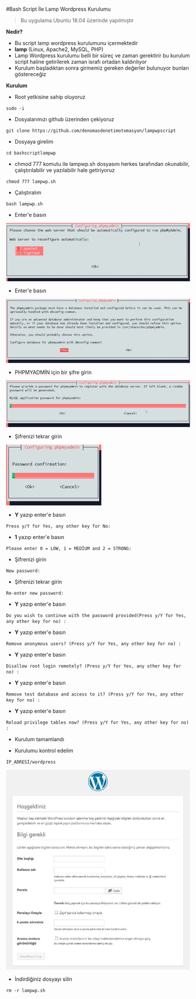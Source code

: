 #Bash Script İle Lamp Wordpress Kurulumu

>Bu uygulama Ubuntu 18.04 üzerinde yapılmıştır
 
**Nedir?**

- Bu script lamp wordpress kurulumunu içermektedir
- **lamp** (Linux, Apache2, MySQL, PHP)
- Lamp Wordpress kurulumu belli bir süreç ve zaman gerektirir bu kurulum script haline getirilerek zaman israfı ortadan kaldırılıyor
- Kurulum başladıktan sonra girmemiz gereken değerler bulunuyor bunları göstereceğiz


**Kurulum**

- Root yetkisine sahip oluyoruz

```
sudo -i
```

- Dosyalarımızı github üzerinden çekiyoruz

```
git clone https://github.com/denomasdenetimotomasyon/lampwpscript
```

- Dosyaya girelim

```
cd bashscriptlampwp
```

- chmod 777 komutu ile lampwp.sh dosyasını herkes tarafından okunabilir, çalıştırılabilir ve yazılabilir hale getiriyoruz

```
chmod 777 lampwp.sh
```

- Çalıştıralım

```
bash lampwp.sh
```

- Enter'e basın

![lawp](/img/lawp.png)


- Enter'e basın

![lawp](/img/lawp1.png)

- PHPMYADMİN için bir şifre girin

![lawp](/img/lawp2.png)

- Şifrenizi tekrar girin

![lawp](/img/lawp3.png)

- **Y** yazıp enter'e basın


```
Press y/Y for Yes, any other key for No: 
```

- **1** yazıp enter'e basın

```
Please enter 0 = LOW, 1 = MEDİUM and 2 = STRONG: 
```

- Şifrenizi girin

```
New password:
```

- Şifrenizi tekrar girin

```
Re-enter new password:
```

- **Y** yazıp enter'e basın

```
Do you wish to continue with the password provided(Press y/Y for Yes, any other key for no) :
```

- **Y** yazıp enter'e basın

```
Remove anonymous users? (Press y/Y for Yes, any other key for no) :
```

- **Y** yazıp enter'e basın

```
Disallow root login remotely? (Press y/Y for Yes, any other key for no) :
```

- **Y** yazıp enter'e basın

```
Remove test database and access to it? (Press y/Y for Yes, any other key for no) :
```

- **Y** yazıp enter'e basın

```
Reload privilege tables now? (Press y/Y for Yes, any other key for no) :
```


- Kurulum tamamlandı 


- Kurulumu kontrol edelim

```
IP_ADRESİ/wordpress
```

![lawp](/img/lawp5.jpg)

- İndirdiğiniz dosyayı silin

```
rm -r lampwp.sh
```
